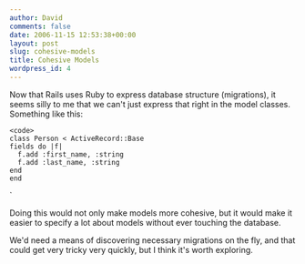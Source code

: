 ```yaml
---
author: David
comments: false
date: 2006-11-15 12:53:38+00:00
layout: post
slug: cohesive-models
title: Cohesive Models
wordpress_id: 4
---
```


Now that Rails uses Ruby to express database structure (migrations), it seems silly to me that we can't just express that right in the model classes. Something like this:





    
    
    <code>
    class Person < ActiveRecord::Base
    fields do |f|
      f.add :first_name, :string
      f.add :last_name, :string
    end
    end
    
    


`



Doing this would not only make models more cohesive, but it would make it easier to specify a lot about models without ever touching the database.






We'd need a means of discovering necessary migrations on the fly, and that could get very tricky very quickly, but I think it's worth exploring.
